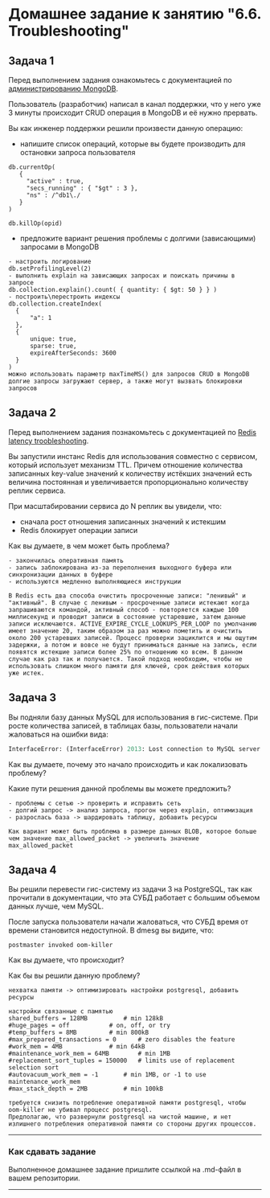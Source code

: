 # Домашнее задание к занятию "6.6. Troubleshooting"

## Задача 1

Перед выполнением задания ознакомьтесь с документацией по [администрированию MongoDB](https://docs.mongodb.com/manual/administration/).

Пользователь (разработчик) написал в канал поддержки, что у него уже 3 минуты происходит CRUD операция в MongoDB и её 
нужно прервать. 

Вы как инженер поддержки решили произвести данную операцию:
- напишите список операций, которые вы будете производить для остановки запроса пользователя  

```
db.currentOp(
   {
     "active" : true,
     "secs_running" : { "$gt" : 3 },
     "ns" : /^db1\./
   }
)
```  
``` db.killOp(opid) ```  
- предложите вариант решения проблемы с долгими (зависающими) запросами в MongoDB  

```
- настроить логирование
db.setProfilingLevel(2)
- выполнить explain на зависающих запросах и поискать причины в запросе
db.collection.explain().count( { quantity: { $gt: 50 } } )
- построить\перестроить индексы
db.collection.createIndex(
  {
      "a": 1
  },
  {
      unique: true,
      sparse: true,
      expireAfterSeconds: 3600
  }
)
можно использовать параметр maxTimeMS() для запросов CRUD в MongoDB
долгие запросы загружают сервер, а также могут вызвать блокировки запросов
``` 

## Задача 2

Перед выполнением задания познакомьтесь с документацией по [Redis latency troobleshooting](https://redis.io/topics/latency).

Вы запустили инстанс Redis для использования совместно с сервисом, который использует механизм TTL. 
Причем отношение количества записанных key-value значений к количеству истёкших значений есть величина постоянная и
увеличивается пропорционально количеству реплик сервиса. 

При масштабировании сервиса до N реплик вы увидели, что:
- сначала рост отношения записанных значений к истекшим
- Redis блокирует операции записи

Как вы думаете, в чем может быть проблема?  

```
- закончилась оперативная память
- запись заблокирована из-за переполнения выходного буфера или синхронизации данных в буфере
- используются медленно выполняющиеся инструкции
```  
``` В Redis есть два способа очистить просроченные записи: "ленивый" и "активный". В случае с ленивым - просроченные записи истекают когда запрашиваются командой, активный способ - повторяется каждые 100 миллисекунд и проводит записи в состояние устаревшие, затем данные записи исключаются. ACTIVE_EXPIRE_CYCLE_LOOKUPS_PER_LOOP по умолчанию имеет значение 20, таким образом за раз можно пометить и очистить около 200 устаревших записей. Процесс проверки зациклится и мы ощутим задержки, а потом и вовсе не будут приниматься данные на запись, если появятся истекшие записи более 25% по отношению ко всем. В данном случае как раз так и получается. Такой подход необходим, чтобы не использовать слишком много памяти для ключей, срок действия которых уже истек. ```  

## Задача 3

Вы подняли базу данных MySQL для использования в гис-системе. При росте количества записей, в таблицах базы,
пользователи начали жаловаться на ошибки вида:
```python
InterfaceError: (InterfaceError) 2013: Lost connection to MySQL server during query u'SELECT..... '
```

Как вы думаете, почему это начало происходить и как локализовать проблему?

Какие пути решения данной проблемы вы можете предложить?  
```
- проблемы с сетью -> проверить и исправить сеть
- долгий запрос -> анализ запроса, прогон через explain, оптимизация
- разрослась база -> шардировать таблицу, добавить ресурсы
```  
``` Как вариант может быть проблема в размере данных BLOB, которое больше чем значение max_allowed_packet -> увеличить значение max_allowed_packet ```  

## Задача 4


Вы решили перевести гис-систему из задачи 3 на PostgreSQL, так как прочитали в документации, что эта СУБД работает с 
большим объемом данных лучше, чем MySQL.

После запуска пользователи начали жаловаться, что СУБД время от времени становится недоступной. В dmesg вы видите, что:

`postmaster invoked oom-killer`

Как вы думаете, что происходит?

Как бы вы решили данную проблему?  
```
нехватка памяти -> оптимизировать настройки postgresql, добавить ресурсы
```  
```
настройки связанные с памятью
shared_buffers = 128MB          # min 128kB
#huge_pages = off           # on, off, or try
#temp_buffers = 8MB         # min 800kB
#max_prepared_transactions = 0      # zero disables the feature
#work_mem = 4MB             # min 64kB
#maintenance_work_mem = 64MB        # min 1MB
#replacement_sort_tuples = 150000   # limits use of replacement selection sort
#autovacuum_work_mem = -1       # min 1MB, or -1 to use maintenance_work_mem
#max_stack_depth = 2MB          # min 100kB

требуется снизить потребление оперативной памяти postgresql, чтобы oom-killer не убивал процесс postgresql.
Предполагаю, что развернули postgresql на чистой машине, и нет излишнего потребления оперативной памяти со стороны других процессов.
```
---

### Как cдавать задание

Выполненное домашнее задание пришлите ссылкой на .md-файл в вашем репозитории.

---

